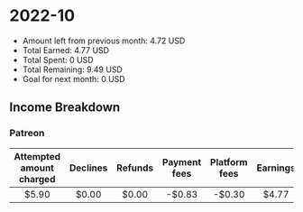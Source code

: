 # 2022-10

- Amount left from previous month: 4.72 USD
- Total Earned: 4.77 USD
- Total Spent: 0 USD
- Total Remaining: 9.49 USD
- Goal for next month: 0 USD

## Income Breakdown

### Patreon

| Attempted amount charged | Declines | Refunds | Payment fees | Platform fees | Earnings |
| :----------------------: | :------: | :-----: | :----------: | :-----------: | :------: |
|          $5.90           |  $0.00   |  $0.00  |    -$0.83    |    -$0.30     |  $4.77   |
